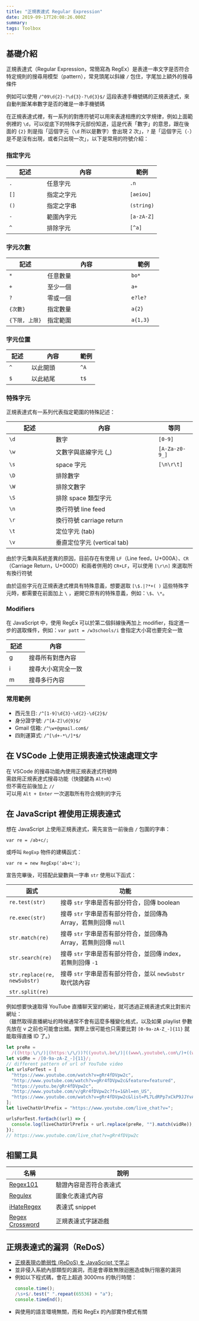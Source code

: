 ```yaml
---
title: "正規表達式 Regular Expression"
date: 2019-09-17T20:08:26.000Z
summary:
tags: Toolbox
---
```


<style>
table {
  width: 100%;
}
table td:nth-child(1) {
  width: 25%;
}
table td:nth-child(3) {
  width: 20%;
}
</style>

## 基礎介紹

正規表達式（Regular Expression，常簡寫為 RegEx）是表達一串文字是否符合特定規則的搜尋用模型（pattern），常見頭尾以斜線 `/` 包住，字尾加上額外的搜尋條件

例如可以使用 `/^09\d{2}-?\d{3}-?\d{3}$/` 這段表達手機號碼的正規表達式，來自動判斷某串數字是否的確是一串手機號碼

在正規表達式裡，有一系列的對應符號可以用來表達相應的文字規律，例如上面範例裡的 `\d`，可以從底下的特殊字元部份知道，這是代表「數字」的意思，跟在後面的 `{2}` 則是指「這個字元（`\d` 所以是數字）會出現 2 次」，`?` 是「這個字元（`-`）是不是沒有出現，或者只出現一次」，以下是常用的符號介紹：

### 指定字元

| 記述 | 內容       | 範例       |
| ---- | ---------- | ---------- |
| `.`  | 任意字元   | `.n`       |
| `[]` | 指定之字元 | `[aeiou]`  |
| `()` | 指定之字串 | `(string)` |
| `-`  | 範圍內字元 | `[a-zA-Z]` |
| `^`  | 排除字元   | `[^a]`     |

### 字元次數

| 記述           | 內容     | 範例     |
| -------------- | -------- | -------- |
| `*`            | 任意數量 | `bo*`    |
| `+`            | 至少一個 | `a+`     |
| `?`            | 零或一個 | `e?le?`  |
| `{次數}`       | 指定數量 | `a{2}`   |
| `{下限, 上限}` | 指定範圍 | `a{1,3}` |

### 字元位置

| 記述 | 內容     | 範例 |
| ---- | -------- | ---- |
| `^`  | 以此開頭 | `^A` |
| `$`  | 以此結尾 | `t$` |

### 特殊字元

正規表達式有一系列代表指定範圍的特殊記述：

| 記述 | 內容                        | 等同           |
| ---- | --------------------------- | -------------- |
| `\d` | 數字                        | `[0-9]`        |
| `\w` | 文數字與底線字元 (\_)       | `[A-Za-z0-9_]` |
| `\s` | space 字元                  | `[\n\r\t]`     |
| `\D` | 排除數字                    |                |
| `\W` | 排除文數字                  |                |
| `\S` | 排除 space 類型字元         |                |
| `\n` | 換行符號 line feed          |                |
| `\r` | 換行符號 carriage return    |                |
| `\t` | 定位字元 (tab)              |                |
| `\v` | 垂直定位字元 (vertical tab) |                |

由於字元集與系統差異的原因，目前存在有使用 `LF`（Line feed，U+000A）、`CR`（Carriage Return，U+000D）和兩者併用的 `CR+LF`，可以使用 `[\r\n]` 來選取所有換行符號

由於這些字元在正規表達式裡具有特殊意義，想要選取 `[\$.|?*+( )` 這些特殊字元時，都需要在前面加上 `\` ，避開它原有的特殊意義，例如：`\$`、`\*`。

### Modifiers

在 JavaScript 中，使用 RegEx 可以於第二個斜線後再加上 modifier，指定進一步的選取條件，例如：`var patt = /w3schools/i` 會指定大小寫也要完全一致

| 記述 | 內容               |
| ---- | ------------------ |
| g    | 搜尋所有對應內容   |
| i    | 搜尋大小寫完全一致 |
| m    | 搜尋多行內容       |

### 常用範例

- 西元生日: `/^[1-9]\d{3}-\d{2}-\d{2}$/`
- 身分證字號: `/^[A-Z]\d{9}$/`
- Gmail 信箱: `/^\w+@gmail.com$/`
- 四則運算式: `/^[\d+-*\/]*$/`

## 在 VSCode 上使用正規表達式快速處理文字

在 VSCode 的搜尋功能內使用正規表達式符號時
<br>需啟用正規表達式搜尋功能（快捷鍵為 `Alt+R`）
<br>但不需在前後加上 `//`
<br>可以用 `Alt + Enter` 一次選取所有符合規則的字元

## 在 JavaScript 裡使用正規表達式

想在 JavaScript 上使用正規表達式，需先宣告一前後由 `/` 包圍的字串：

`var re = /ab+c/;`

或呼叫 `RegExp` 物件的建構函式：

`var re = new RegExp('ab+c');`

宣告完畢後，可搭配此變數與一字串 `str` 使用以下函式：

| 函式                         | 功能                                                             |
| ---------------------------- | ---------------------------------------------------------------- |
| `re.test(str)`               | 搜尋 `str` 字串是否有部分符合，回傳 boolean                      |
| `re.exec(str)`               | 搜尋 `str` 字串是否有部分符合，並回傳為 Array，若無則回傳 `null` |
| `str.match(re)`              | 搜尋 `str` 字串是否有部分符合，並回傳為 Array，若無則回傳 `null` |
| `str.search(re)`             | 搜尋 `str` 字串是否有部分符合，並回傳 index，若無則回傳 `-1`     |
| `str.replace(re, newSubstr)` | 搜尋 `str` 字串是否有部分符合，並以 `newSubstr` 取代該內容       |
| `str.split(re)`              |                                                                  |

例如想要快速取得 YouTube 直播聊天室的網址，就可透過正規表達式來比對影片網址：
<br/>（雖然取得直播網址的時候通常不會有這麼多種變化格式，以及如果 playlist 參數先放在 v 之前也可能會出錯。實際上很可能也只需要比對 `[0-9a-zA-Z_-]{11}` 就能取得直播 ID 了。）

```javascript
let preRe =
  /((http:\/\/)|(https:\/\/))?((youtu\.be\/)|((www\.youtube\.com\/)+((watch\?v=)|(v\/))))/;
let vidRe = /[0-9a-zA-Z_-]{11}/;
// different pattern of url of YouTube video
let urlsForTest = [
  "https://www.youtube.com/watch?v=gRr4fDVpw2c",
  "http://www.youtube.com/watch?v=gRr4fDVpw2c&feature=featured",
  "https://youtu.be/gRr4fDVpw2c",
  "http://www.youtube.com/v/gRr4fDVpw2c?fs=1&hl=en_US",
  "https://www.youtube.com/watch?v=gRr4fDVpw2c&list=PL7LdRPp7xCkP9JJYvAqrQJLScbSol7S4-&index=2",
];
let liveChatUrlPrefix = "https://www.youtube.com/live_chat?v=";

urlsForTest.forEach((url) => {
  console.log(liveChatUrlPrefix + url.replace(preRe, "").match(vidRe));
});
// https://www.youtube.com/live_chat?v=gRr4fDVpw2c
```

## 相關工具

| 名稱                                                              | 說明                   |
| ----------------------------------------------------------------- | ---------------------- |
| [Regex101](https://regex101.com/)                                 | 驗證內容是否符合表達式 |
| [Regulex](<https://jex.im/regulex/#!flags=&re=%5E(a%7Cb)*%3F%24>) | 圖象化表達式內容       |
| [iHateRegex](https://ihateregex.io/)                              | 表達式 snippet         |
| [Regex Crossword](https://regexcrossword.com/)                    | 正規表達式字謎遊戲     |

## 正規表達式的漏洞（ReDoS）

- [正規表現の脆弱性 (ReDoS) を JavaScript で学ぶ](http://nmi.jp/2022-02-18-Understanding-ReDoS)
- 並非侵入系統內部類型的漏洞，而是會導致無限迴圈造成執行阻塞的漏洞
- 例如以下程式碼，會花上超過 3000ms 的執行時間：
  ```javascript
  console.time();
  /\s+$/.test(" ".repeat(65536) + "a");
  console.timeEnd();
  ```
- 與使用的語言環境無關，而和 RegEx 的內部實作模式有關
